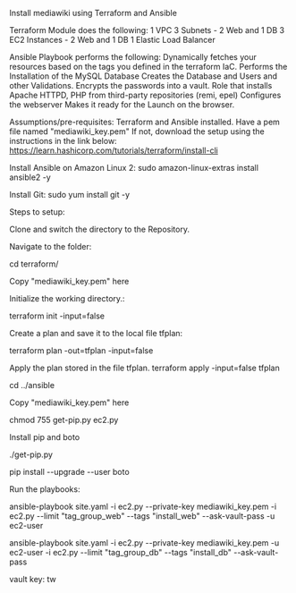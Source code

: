 Install mediawiki using Terraform and Ansible

Terraform Module does the following:
   1 VPC
   3 Subnets - 2 Web and 1 DB
   3 EC2 Instances - 2 Web and 1 DB
   1 Elastic Load Balancer

 Ansible Playbook performs the following:
    Dynamically fetches your resources based on the tags you defined in the terraform IaC.
    Performs the Installation of the MySQL Database
    Creates the Database and Users and other Validations.
    Encrypts the passwords into a vault.
    Role that installs Apache HTTPD, PHP from third-party repositories (remi, epel)
    Configures the webserver
    Makes it ready for the Launch on the browser.
    
 Assumptions/pre-requisites:
   Terraform and Ansible installed.
    Have a pem file named "mediawiki_key.pem"
    If not, download the setup using the instructions in the link below: 
    https://learn.hashicorp.com/tutorials/terraform/install-cli
       
 Install Ansible on Amazon Linux 2:
    sudo amazon-linux-extras install ansible2 -y
 
 Install Git:
    sudo yum install git -y

 Steps to setup:
 
 Clone and switch the directory to the Repository.

 Navigate to the folder:
 
 cd terraform/
 
 Copy "mediawiki_key.pem" here
 
 Initialize the working directory.:

 terraform init -input=false

 Create a plan and save it to the local file tfplan:

 terraform plan -out=tfplan -input=false
 
 Apply the plan stored in the file tfplan. terraform apply -input=false tfplan
 
 cd ../ansible
 
 Copy "mediawiki_key.pem" here
 
 chmod 755 get-pip.py ec2.py
  
 Install pip and boto
 
 ./get-pip.py

  pip install --upgrade --user boto
  
  Run the playbooks:
  
  ansible-playbook site.yaml -i ec2.py --private-key mediawiki_key.pem -i ec2.py --limit "tag_group_web" --tags "install_web" --ask-vault-pass -u ec2-user

  ansible-playbook site.yaml -i ec2.py --private-key mediawiki_key.pem -u ec2-user -i ec2.py --limit "tag_group_db" --tags "install_db" --ask-vault-pass
  
  vault key: tw
 
